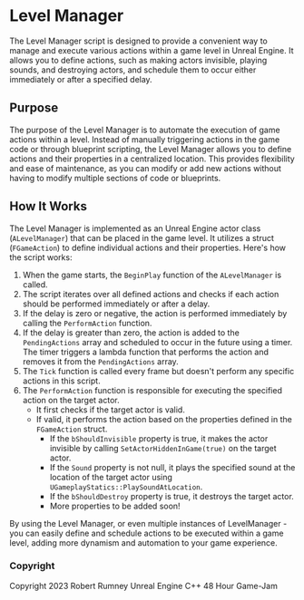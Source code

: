 # Level Manager

The Level Manager script is designed to provide a convenient way to manage and execute various actions within a game level in Unreal Engine. It allows you to define actions, such as making actors invisible, playing sounds, and destroying actors, and schedule them to occur either immediately or after a specified delay.

## Purpose

The purpose of the Level Manager is to automate the execution of game actions within a level. Instead of manually triggering actions in the game code or through blueprint scripting, the Level Manager allows you to define actions and their properties in a centralized location. This provides flexibility and ease of maintenance, as you can modify or add new actions without having to modify multiple sections of code or blueprints.

## How It Works

The Level Manager is implemented as an Unreal Engine actor class (`ALevelManager`) that can be placed in the game level. It utilizes a struct (`FGameAction`) to define individual actions and their properties. Here's how the script works:

1. When the game starts, the `BeginPlay` function of the `ALevelManager` is called.
2. The script iterates over all defined actions and checks if each action should be performed immediately or after a delay.
3. If the delay is zero or negative, the action is performed immediately by calling the `PerformAction` function.
4. If the delay is greater than zero, the action is added to the `PendingActions` array and scheduled to occur in the future using a timer. The timer triggers a lambda function that performs the action and removes it from the `PendingActions` array.
5. The `Tick` function is called every frame but doesn't perform any specific actions in this script.
6. The `PerformAction` function is responsible for executing the specified action on the target actor.
   - It first checks if the target actor is valid.
   - If valid, it performs the action based on the properties defined in the `FGameAction` struct.
     - If the `bShouldInvisible` property is true, it makes the actor invisible by calling `SetActorHiddenInGame(true)` on the target actor.
     - If the `Sound` property is not null, it plays the specified sound at the location of the target actor using `UGameplayStatics::PlaySoundAtLocation`.
     - If the `bShouldDestroy` property is true, it destroys the target actor.
     - More properties to be added soon!

By using the Level Manager, or even multiple instances of LevelManager - you can easily define and schedule actions to be executed within a game level, adding more dynamism and automation to your game experience.

### Copyright
Copyright 2023 Robert Rumney Unreal Engine C++ 48 Hour Game-Jam
